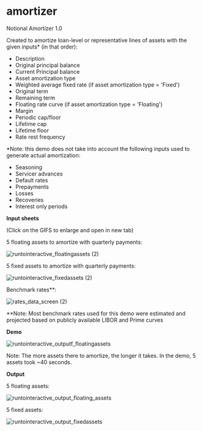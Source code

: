 # amortizer
Notional Amortizer 1.0


Created to amortize loan-level or representative lines of assets with the given inputs* (in that order):
- Description
- Original principal balance
- Current Principal balance
- Asset amortization type
- Weighted average fixed rate (if asset amortization type = 'Fixed')
- Original term
- Remaining term
- Floating rate curve (if asset amortization type = 'Floating')
- Margin
- Periodic cap/floor
- Lifetime cap
- Lifetime floor
- Rate rest frequency


*Note: this demo does not take into account the following inputs used to generate actual amortization:



- Seasoning
- Servicer advances
- Default rates
- Prepayments
- Losses
- Recoveries
- Interest only periods




**Input sheets**

(Click on the GIFS to enlarge and open in new tab)

5 floating assets to amortize with quarterly payments:

![runtointeractive_floatingassets (2)](https://github.com/jtwag-041/amortizer/assets/48776287/2c38f2f6-91f6-4d2f-b9fc-b2363c54950d)





5 fixed assets to amortize with quarterly payments:

![runtointeractive_fixedassets (2)](https://github.com/jtwag-041/amortizer/assets/48776287/d70a8ce2-dd85-4476-88c1-eeacaf477626)




Benchmark rates**: 

![rates_data_screen (2)](https://github.com/jtwag-041/amortizer/assets/48776287/83483ac3-28fa-4845-be66-22b03b43379e)

**Note: Most benchmark rates used for this demo were estimated and projected based on publicly available LIBOR and Prime curves




**Demo**

![runtointeractive_outputf_floatingassets](https://github.com/jtwag-041/amortizer/assets/48776287/458dc9d7-5a14-489b-a6a7-f51a1ead7d7c)


Note: The more assets there to amortize, the longer it takes. In the demo, 5 assets took ~40 seconds.




**Output**

5 floating assets:

![runtointeractive_output_floating_assets](https://github.com/jtwag-041/amortizer/assets/48776287/6df43b88-6d7a-4151-abfe-5424b10c331c)



5 fixed assets:

![runtointeractive_output_fixedassets](https://github.com/jtwag-041/amortizer/assets/48776287/249dc11a-eb93-40f7-9fcd-338ce6ba009a)






